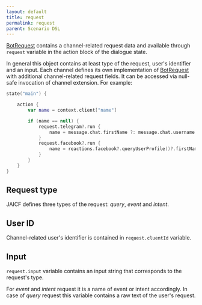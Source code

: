 ```yaml
---
layout: default
title: request
permalink: request
parent: Scenario DSL
---
```


[BotRequest](https://github.com/just-ai/jaicf-kotlin/blob/master/core/src/main/kotlin/com/justai/jaicf/api/BotRequest.kt) contains a channel-related request data and available through `request` variable in the action block of the dialogue state.

In general this object contains at least type of the request, user's identifier and an input.
Each channel defines its own implementation of [BotRequest](https://github.com/just-ai/jaicf-kotlin/blob/master/core/src/main/kotlin/com/justai/jaicf/api/BotRequest.kt) with additional channel-related request fields. It can be accessed via null-safe invocation of channel extension. For example:

```kotlin
state("main") {

    action {
        var name = context.client["name"]

        if (name == null) {
            request.telegram?.run {
                name = message.chat.firstName ?: message.chat.username
            }
            request.facebook?.run {
                name = reactions.facebook?.queryUserProfile()?.firstName()
            }
        }
    }
}
```

## Request type

JAICF defines three types of the request: _query_, _event_ and _intent_.

## User ID

Channel-related user's identifier is contained in `request.cluentId` variable.

## Input

`request.input` variable contains an input string that corresponds to the request's type.

For _event_ and _intent_ request it is a name of event or intent accordingly.
In case of _query_ request this variable contains a raw text of the user's request.